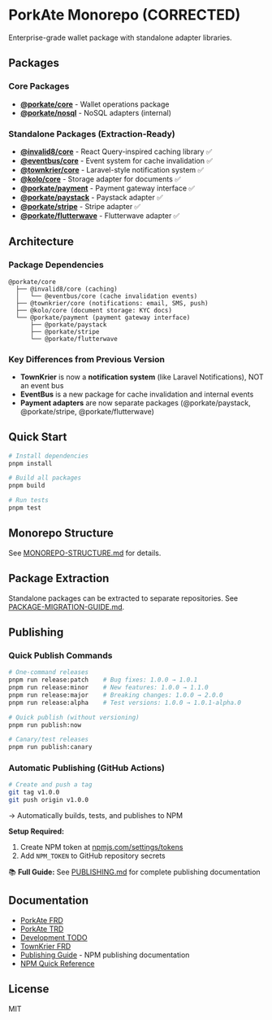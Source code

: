 # PorkAte Monorepo (CORRECTED)

Enterprise-grade wallet package with standalone adapter libraries.

## Packages

### Core Packages
- **[@porkate/core](packages/core)** - Wallet operations package
- **[@porkate/nosql](packages/nosql)** - NoSQL adapters (internal)

### Standalone Packages (Extraction-Ready)
- **[@invalid8/core](packages/standalone/invalid8)** - React Query-inspired caching library ✅
- **[@eventbus/core](packages/standalone/eventbus)** - Event system for cache invalidation ✅
- **[@townkrier/core](packages/standalone/townkrier)** - Laravel-style notification system ✅
- **[@kolo/core](packages/standalone/kolo)** - Storage adapter for documents ✅
- **[@porkate/payment](packages/standalone/payment)** - Payment gateway interface ✅
- **[@porkate/paystack](packages/standalone/paystack)** - Paystack adapter ✅
- **[@porkate/stripe](packages/standalone/stripe)** - Stripe adapter ✅
- **[@porkate/flutterwave](packages/standalone/flutterwave)** - Flutterwave adapter ✅

## Architecture

### Package Dependencies
```
@porkate/core
  ├── @invalid8/core (caching)
  │   └── @eventbus/core (cache invalidation events)
  ├── @townkrier/core (notifications: email, SMS, push)
  ├── @kolo/core (document storage: KYC docs)
  └── @porkate/payment (payment gateway interface)
      ├── @porkate/paystack
      ├── @porkate/stripe
      └── @porkate/flutterwave
```

### Key Differences from Previous Version
- **TownKrier** is now a **notification system** (like Laravel Notifications), NOT an event bus
- **EventBus** is a new package for cache invalidation and internal events
- **Payment adapters** are now separate packages (@porkate/paystack, @porkate/stripe, @porkate/flutterwave)

## Quick Start

```bash
# Install dependencies
pnpm install

# Build all packages
pnpm build

# Run tests
pnpm test
```

## Monorepo Structure

See [MONOREPO-STRUCTURE.md](docs/architecture/MONOREPO-STRUCTURE.md) for details.

## Package Extraction

Standalone packages can be extracted to separate repositories. See [PACKAGE-MIGRATION-GUIDE.md](docs/migration/PACKAGE-MIGRATION-GUIDE.md).

## Publishing

### Quick Publish Commands
```bash
# One-command releases
pnpm run release:patch    # Bug fixes: 1.0.0 → 1.0.1
pnpm run release:minor    # New features: 1.0.0 → 1.1.0
pnpm run release:major    # Breaking changes: 1.0.0 → 2.0.0
pnpm run release:alpha    # Test versions: 1.0.0 → 1.0.1-alpha.0

# Quick publish (without versioning)
pnpm run publish:now

# Canary/test releases
pnpm run publish:canary
```

### Automatic Publishing (GitHub Actions)
```bash
# Create and push a tag
git tag v1.0.0
git push origin v1.0.0
```
→ Automatically builds, tests, and publishes to NPM

**Setup Required:**
1. Create NPM token at [npmjs.com/settings/tokens](https://www.npmjs.com/settings/tokens)
2. Add `NPM_TOKEN` to GitHub repository secrets

📚 **Full Guide:** See [PUBLISHING.md](PUBLISHING.md) for complete publishing documentation

## Documentation

- [PorkAte FRD](docs/product/PorkAte-FRD.md)
- [PorkAte TRD](docs/product/PorkAte-TRD.md)
- [Development TODO](docs/product/PorkAte-TODO.md)
- [TownKrier FRD](.docs/product/townkrier/TownKrier-FRD.md)
- [Publishing Guide](PUBLISHING.md) - NPM publishing documentation
- [NPM Quick Reference](.docs/npm-publishing-quickref.md)

## License

MIT
